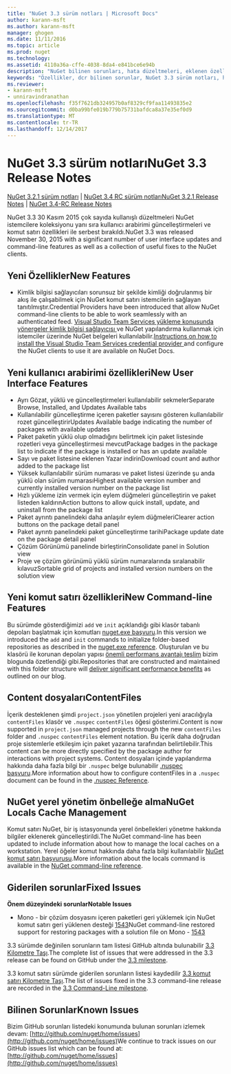 ```yaml
---
title: "NuGet 3.3 sürüm notları | Microsoft Docs"
author: karann-msft
ms.author: karann-msft
manager: ghogen
ms.date: 11/11/2016
ms.topic: article
ms.prod: nuget
ms.technology: 
ms.assetid: 4110a36a-cffe-4038-8da4-e841bce6e94b
description: "NuGet bilinen sorunları, hata düzeltmeleri, eklenen özellikleri ve dcr dahil olmak üzere 3.3 için sürüm notları."
keywords: "Özellikler, dcr bilinen sorunlar, NuGet 3.3 sürüm notları, hata düzeltmeleri eklendi"
ms.reviewer:
- karann-msft
- unniravindranathan
ms.openlocfilehash: f35f7621db324957b0af8329cf9faa11493835e2
ms.sourcegitcommit: d0ba99bfe019b779b75731bafdca8a37e35ef0d9
ms.translationtype: MT
ms.contentlocale: tr-TR
ms.lasthandoff: 12/14/2017
---
```

# <a name="nuget-33-release-notes"></a><span data-ttu-id="b518d-104">NuGet 3.3 sürüm notları</span><span class="sxs-lookup"><span data-stu-id="b518d-104">NuGet 3.3 Release Notes</span></span>

<span data-ttu-id="b518d-105">[NuGet 3.2.1 sürüm notları](../release-notes/nuget-3.2.1.md) | [NuGet 3.4 RC sürüm notları](../release-notes/nuget-3.4-RC.md)</span><span class="sxs-lookup"><span data-stu-id="b518d-105">[NuGet 3.2.1 Release Notes](../release-notes/nuget-3.2.1.md) | [NuGet 3.4-RC Release Notes](../release-notes/nuget-3.4-RC.md)</span></span>

<span data-ttu-id="b518d-106">NuGet 3.3 30 Kasım 2015 çok sayıda kullanışlı düzeltmeleri NuGet istemcilere koleksiyonu yanı sıra kullanıcı arabirimi güncelleştirmeleri ve komut satırı özellikleri ile serbest bırakıldı.</span><span class="sxs-lookup"><span data-stu-id="b518d-106">NuGet 3.3 was released November 30, 2015 with a significant number of user interface updates and command-line features as well as a collection of useful fixes to the NuGet clients.</span></span>

## <a name="new-features"></a><span data-ttu-id="b518d-107">Yeni Özellikler</span><span class="sxs-lookup"><span data-stu-id="b518d-107">New Features</span></span>

* <span data-ttu-id="b518d-108">Kimlik bilgisi sağlayıcıları sorunsuz bir şekilde kimliği doğrulanmış bir akış ile çalışabilmek için NuGet komut satırı istemcilerin sağlayan tanıtılmıştır.</span><span class="sxs-lookup"><span data-stu-id="b518d-108">Credential Providers have been introduced that allow NuGet command-line clients to be able to work seamlessly with an authenticated feed.</span></span> <span data-ttu-id="b518d-109">[Visual Studio Team Services yükleme konusunda yönergeler kimlik bilgisi sağlayıcısı ](../API/nuget-exe-Credential-Providers.md) ve NuGet yapılandırma kullanmak için istemciler üzerinde NuGet belgeleri kullanılabilir.</span><span class="sxs-lookup"><span data-stu-id="b518d-109">[Instructions on how to install the Visual Studio Team Services credential provider ](../API/nuget-exe-Credential-Providers.md) and configure the NuGet clients to use it are available on NuGet Docs.</span></span>

## <a name="new-user-interface-features"></a><span data-ttu-id="b518d-110">Yeni kullanıcı arabirimi özellikleri</span><span class="sxs-lookup"><span data-stu-id="b518d-110">New User Interface Features</span></span>

* <span data-ttu-id="b518d-111">Ayrı Gözat, yüklü ve güncelleştirmeleri kullanılabilir sekmeler</span><span class="sxs-lookup"><span data-stu-id="b518d-111">Separate Browse, Installed, and Updates Available tabs</span></span>
* <span data-ttu-id="b518d-112">Kullanılabilir güncelleştirme içeren paketler sayısını gösteren kullanılabilir rozet güncelleştirir</span><span class="sxs-lookup"><span data-stu-id="b518d-112">Updates Available badge indicating the number of packages with available updates</span></span>
* <span data-ttu-id="b518d-113">Paket paketin yüklü olup olmadığını belirtmek için paket listesinde rozetleri veya güncelleştirmesi mevcut</span><span class="sxs-lookup"><span data-stu-id="b518d-113">Package badges in the package list to indicate if the package is installed or has an update available</span></span>
* <span data-ttu-id="b518d-114">Sayı ve paket listesine eklenen Yazar indirin</span><span class="sxs-lookup"><span data-stu-id="b518d-114">Download count and author added to the package list</span></span>
* <span data-ttu-id="b518d-115">Yüksek kullanılabilir sürüm numarası ve paket listesi üzerinde şu anda yüklü olan sürüm numarası</span><span class="sxs-lookup"><span data-stu-id="b518d-115">Highest available version number and currently installed version number on the package list</span></span>
* <span data-ttu-id="b518d-116">Hızlı yükleme izin vermek için eylem düğmeleri güncelleştirin ve paket listeden kaldırın</span><span class="sxs-lookup"><span data-stu-id="b518d-116">Action buttons to allow quick install, update, and uninstall from the package list</span></span>
* <span data-ttu-id="b518d-117">Paket ayrıntı panelindeki daha anlaşılır eylem düğmeleri</span><span class="sxs-lookup"><span data-stu-id="b518d-117">Clearer action buttons on the package detail panel</span></span>
* <span data-ttu-id="b518d-118">Paket ayrıntı panelindeki paket güncelleştirme tarihi</span><span class="sxs-lookup"><span data-stu-id="b518d-118">Package update date on the package detail panel</span></span>
* <span data-ttu-id="b518d-119">Çözüm Görünümü panelinde birleştirin</span><span class="sxs-lookup"><span data-stu-id="b518d-119">Consolidate panel in Solution view</span></span>
* <span data-ttu-id="b518d-120">Proje ve çözüm görünümü yüklü sürüm numaralarında sıralanabilir kılavuz</span><span class="sxs-lookup"><span data-stu-id="b518d-120">Sortable grid of projects and installed version numbers on the solution view</span></span>

## <a name="new-command-line-features"></a><span data-ttu-id="b518d-121">Yeni komut satırı özellikleri</span><span class="sxs-lookup"><span data-stu-id="b518d-121">New Command-line Features</span></span>

<span data-ttu-id="b518d-122">Bu sürümde gösterdiğimizi `add` ve `init` açıklandığı gibi klasör tabanlı depoları başlatmak için komutları [nuget.exe başvuru](../tools/nuget-exe-cli-reference.md).</span><span class="sxs-lookup"><span data-stu-id="b518d-122">In this version we introduced the `add` and `init` commands to initialize folder-based repositories as described in the [nuget.exe reference](../tools/nuget-exe-cli-reference.md).</span></span> <span data-ttu-id="b518d-123">Oluşturulan ve bu klasörü ile korunan depoları yapısı [önemli performans avantajı teslim](http://blog.nuget.org/20150922/Accelerate-Package-Source.html) bizim blogunda özetlendiği gibi.</span><span class="sxs-lookup"><span data-stu-id="b518d-123">Repositories that are constructed and maintained with this folder structure will [deliver significant performance benefits](http://blog.nuget.org/20150922/Accelerate-Package-Source.html) as outlined on our blog.</span></span>

## <a name="contentfiles"></a><span data-ttu-id="b518d-124">Content dosyaları</span><span class="sxs-lookup"><span data-stu-id="b518d-124">ContentFiles</span></span>

<span data-ttu-id="b518d-125">İçerik desteklenen şimdi `project.json` yönetilen projeleri yeni aracılığıyla `contentFiles` klasör ve `.nuspec` `contentFiles` öğesi gösterimi.</span><span class="sxs-lookup"><span data-stu-id="b518d-125">Content is now supported in `project.json` managed projects through the new `contentFiles` folder and `.nuspec` `contentFiles` element notation.</span></span>  <span data-ttu-id="b518d-126">Bu içerik daha doğrudan proje sistemlerle etkileşim için paket yazarına tarafından belirtilebilir.</span><span class="sxs-lookup"><span data-stu-id="b518d-126">This content can be more directly specified by the package author for interactions with project systems.</span></span>  <span data-ttu-id="b518d-127">Content dosyaları içinde yapılandırma hakkında daha fazla bilgi bir `.nuspec` belge bulunabilir [.nuspec başvuru](../schema/nuspec.md).</span><span class="sxs-lookup"><span data-stu-id="b518d-127">More information about how to configure contentFiles in a `.nuspec` document can be found in the [.nuspec Reference](../schema/nuspec.md).</span></span>

## <a name="nuget-locals-cache-management"></a><span data-ttu-id="b518d-128">NuGet yerel yönetim önbelleğe alma</span><span class="sxs-lookup"><span data-stu-id="b518d-128">NuGet Locals Cache Management</span></span>

<span data-ttu-id="b518d-129">Komut satırı NuGet, bir iş istasyonunda yerel önbellekleri yönetme hakkında bilgiler eklenerek güncelleştirildi.</span><span class="sxs-lookup"><span data-stu-id="b518d-129">The NuGet command-line has been updated to include information about how to manage the local caches on a workstation.</span></span>  <span data-ttu-id="b518d-130">Yerel öğeler komut hakkında daha fazla bilgi kullanılabilir [NuGet komut satırı başvurusu](../tools/cli-ref-locals.md).</span><span class="sxs-lookup"><span data-stu-id="b518d-130">More information about the locals command is available in the [NuGet command-line reference](../tools/cli-ref-locals.md).</span></span>

## <a name="fixed-issues"></a><span data-ttu-id="b518d-131">Giderilen sorunlar</span><span class="sxs-lookup"><span data-stu-id="b518d-131">Fixed Issues</span></span>

<span data-ttu-id="b518d-132">**Önem düzeyindeki sorunlar**</span><span class="sxs-lookup"><span data-stu-id="b518d-132">**Notable Issues**</span></span>

* <span data-ttu-id="b518d-133">Mono - bir çözüm dosyasını içeren paketleri geri yüklemek için NuGet komut satırı geri yüklenen desteği [1543](https://github.com/NuGet/Home/issues/1543)</span><span class="sxs-lookup"><span data-stu-id="b518d-133">NuGet command-line restored support for restoring packages with a solution file on Mono - [1543](https://github.com/NuGet/Home/issues/1543)</span></span>

<span data-ttu-id="b518d-134">3.3 sürümde değinilen sorunların tam listesi GitHub altında bulunabilir [3.3 Kilometre Taşı](https://github.com/NuGet/Home/issues?q=is%3Aissue+milestone%3A3.3.0+is%3Aclosed).</span><span class="sxs-lookup"><span data-stu-id="b518d-134">The complete list of issues that were addressed in the 3.3 release can be found on GitHub under the [3.3 milestone](https://github.com/NuGet/Home/issues?q=is%3Aissue+milestone%3A3.3.0+is%3Aclosed).</span></span>

<span data-ttu-id="b518d-135">3.3 komut satırı sürümde giderilen sorunların listesi kaydedilir [3.3 komut satırı Kilometre Taşı](https://github.com/NuGet/Home/issues?q=is%3Aissue+is%3Aclosed+milestone%3A3.3.0-commandline).</span><span class="sxs-lookup"><span data-stu-id="b518d-135">The list of issues fixed in the 3.3 command-line release are recorded in the [3.3 Command-Line milestone](https://github.com/NuGet/Home/issues?q=is%3Aissue+is%3Aclosed+milestone%3A3.3.0-commandline).</span></span>

## <a name="known-issues"></a><span data-ttu-id="b518d-136">Bilinen Sorunlar</span><span class="sxs-lookup"><span data-stu-id="b518d-136">Known Issues</span></span>

<span data-ttu-id="b518d-137">Bizim GitHub sorunları listedeki konumunda bulunan sorunları izlemek devam: [http://github.com/nuget/home/issues](http://github.com/nuget/home/issues)</span><span class="sxs-lookup"><span data-stu-id="b518d-137">We continue to track issues on our GitHub issues list which can be found at: [http://github.com/nuget/home/issues](http://github.com/nuget/home/issues)</span></span>